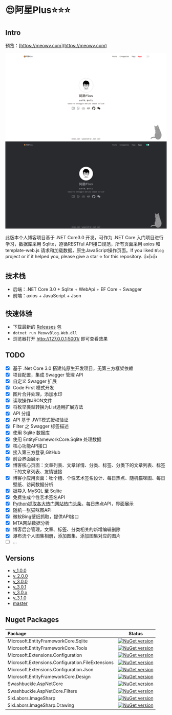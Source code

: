 # 😍阿星Plus⭐⭐⭐

## Intro

预览：[https://meowv.com](https://meowv.com)

![white](static/white.png)
![black](static/black.png)

此版本个人博客项目基于 .NET Core3.0 开发，可作为 .NET Core 入门项目进行学习，数据库采用 Sqlite，遵循RESTful API接口规范，所有页面采用 axios 和 template-web.js 请求和加载数据，原生JavaScript操作页面。If you liked `Blog` project or if it helped you, please give a star ⭐️ for this repository. 👍👍👍

## 技术栈

- 后端：.NET Core 3.0 + Sqlite + WebApi + EF Core + Swagger
- 前端：axios + JavaScript + Json

## 快速体验

- 下载最新的 [Releases](https://github.com/Meowv/Blog/releases/latest) 包
- `dotnet run MeowvBlog.Web.dll`
- 浏览器打开 http://127.0.0.1:5001/ 即可查看效果

## TODO

- [x] 基于 .Net Core 3.0 搭建纯原生开发项目，无第三方框架依赖
- [x] 项目配置，集成 Swagger 管理 API
- [x] 自定义 Swagger 扩展
- [x] Code First 模式开发
- [x] 图片合并处理，添加水印
- [x] 读取操作JSON文件
- [x] 将枚举类型转换为List通用扩展方法
- [x] API 分组
- [x] API 基于 JWT模式授权验证
- [x] Filter 之 Swagger 标签描述
- [x] 使用 Sqlite 数据库
- [x] 使用 EntityFrameworkCore.Sqlite 处理数据
- [x] 核心功能API接口
- [x] 接入第三方登录,GitHub
- [x] 前台界面展示
- [x] 博客核心页面：文章列表、文章详情、分类、标签、分类下的文章列表、标签下的文章列表、友情链接
- [x] 博客小应用页面：吐个槽、个性艺术签名设计、每日热点、随机猫咪图、每日壁纸、访问数据分析
- [x] 据导入 MySQL 至 Sqlite
- [x] 免费生成个性艺术签名API
- [x] [Python抓取各大热门网站热门头条](https://github.com/Meowv/hotnews)，每日热点API，界面展示
- [x] 随机一张猫咪图API
- [x] 微软Bing壁纸抓取，提供API接口
- [x] MTA网站数据分析
- [x] 博客后台管理，文章、标签、分类相关的新增编辑删除
- [x] 瀑布流个人图集相册，添加图集、添加图集对应的图片
- [ ] ...

## Versions

- [v_1.0.0](https://github.com/Meowv/Blog/tree/v_1.0.0)
- [v_2.0.0](https://github.com/Meowv/Blog/tree/v_2.0.0)
- [v_3.0.0](https://github.com/Meowv/Blog/tree/v_3.0.0)
- [v_3.0.1](https://github.com/Meowv/Blog/tree/v_3.0.1)
- [v_3.0.x](https://github.com/Meowv/Blog/tree/v_3.0.x)
- [v_3.1.0](https://github.com/Meowv/Blog/tree/dev)
- [master](https://github.com/Meowv/Blog)

## Nuget Packages

|Package|Status|
|:------|:-----:|
|Microsoft.EntityFrameworkCore.Sqlite|[![NuGet version](https://badge.fury.io/nu/Microsoft.EntityFrameworkCore.Sqlite.svg)](https://badge.fury.io/nu/Microsoft.EntityFrameworkCore.Sqlite)|
|Microsoft.EntityFrameworkCore.Tools |[![NuGet version](https://badge.fury.io/nu/Microsoft.EntityFrameworkCore.Tools.svg)](https://badge.fury.io/nu/Microsoft.EntityFrameworkCore.Tools )|
|Microsoft.Extensions.Configuration|[![NuGet version](https://badge.fury.io/nu/Microsoft.Extensions.Configuration.svg)](https://badge.fury.io/nu/Microsoft.Extensions.Configuration)|
|Microsoft.Extensions.Configuration.FileExtensions|[![NuGet version](https://badge.fury.io/nu/Microsoft.Extensions.Configuration.FileExtensions.svg)](https://badge.fury.io/nu/Microsoft.Extensions.Configuration.FileExtensions)|
|Microsoft.Extensions.Configuration.Json|[![NuGet version](https://badge.fury.io/nu/Microsoft.Extensions.Configuration.Json.svg)](https://badge.fury.io/nu/Microsoft.Extensions.Configuration.Json)|
|Microsoft.EntityFrameworkCore.Design|[![NuGet version](https://badge.fury.io/nu/Microsoft.EntityFrameworkCore.Design.svg)](https://badge.fury.io/nu/Microsoft.EntityFrameworkCore.Design)|
|Swashbuckle.AspNetCore|[![NuGet version](https://badge.fury.io/nu/Swashbuckle.AspNetCore.svg)](https://badge.fury.io/nu/Swashbuckle.AspNetCore)|
|Swashbuckle.AspNetCore.Filters|[![NuGet version](https://badge.fury.io/nu/Swashbuckle.AspNetCore.Filters.svg)](https://badge.fury.io/nu/Swashbuckle.AspNetCore.Filters)|
|SixLabors.ImageSharp|[![NuGet version](https://badge.fury.io/nu/SixLabors.ImageSharp.svg)](https://badge.fury.io/nu/SixLabors.ImageSharp)|
|SixLabors.ImageSharp.Drawing|[![NuGet version](https://badge.fury.io/nu/SixLabors.ImageSharp.Drawing.svg)](https://badge.fury.io/nu/SixLabors.ImageSharp.Drawing)|
